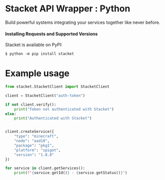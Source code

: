 # Stacket API Wrapper : Python
Build powerful systems integrating your services together like never before.

#### Installing Requests and Supported Versions

Stacket is available on PyPI:

```console
$ python -m pip install stacket
```

# Example usage
```python
from stacket.StacketClient import StacketClient

client = StacketClient("auth-token")

if not client.verify():
    print("Token not authenticated with Stacket")
else:
    print("Authenticated with Stacket")


client.createService({
    "type": "minecraft",
    "node": "aad10",
    "package": "pkg1",
    "platform": "spigot",
    "version": "1.8.8"
})

for service in client.getServices():
    print(f"{service.getId()} : {service.getStatus()}")
```
